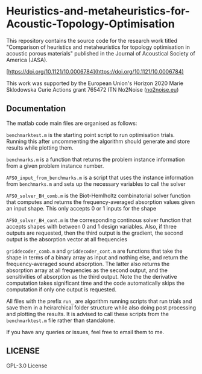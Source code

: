 # Heuristics-and-metaheuristics-for-Acoustic-Topology-Optimisation

This repository contains the source code for the research work titled "Comparison of heuristics and metaheuristics for topology optimisation in acoustic porous materials" published in the Journal of Acoustical Society of America (JASA).

[https://doi.org/10.1121/10.0006784](https://doi.org/10.1121/10.0006784)

This work was supported by the European Union's Horizon 2020 Marie Sklodowska Curie Actions grant 765472 ITN No2Noise ([no2noise.eu](https://no2noise.eu))

## Documentation
The matlab code main files are organised as follows:

`benchmarktest.m` is the starting point script to run optimisation trials. 
Running this after uncommenting the algorithm should generate and store results while plotting them.

`benchmarks.m` is a function that returns the problem instance information from a given problem instance number.

`AFSO_input_from_benchmarks.m` is a script that uses the instance information from `benchmarks.m` and sets up the necessary variables to call the solver

`AFSO_solver_BH_comb.m` is the Biot-Hemlholtz combinatorial solver function that computes and returns the frequency-averaged absorption values given an input shape. This only accepts 0 or 1 inputs for the shape

`AFSO_solver_BH_cont.m` is the corresponding continous solver function that accepts shapes with between 0 and 1 design variables. Also, if three outputs are requested, then the third output is the gradient, the second output is the absorption vector at all frequencies

`griddecoder_comb.m` and `griddecoder_cont.m` are functions that take the shape in terms of a binary array as input and nothing else, and return the frequency-averaged sound absorption. The latter also returns the absorption array at all frequencies as the second output, and the sensitivities of absorption as the third output. Note the the derivative computation takes significant time and the code automatically skips the computation if only one output is requested.

All files with the prefix `run_` are algorithm running scripts that run trials and save them in a heirarchical folder structure while also doing post processing and plotting the results. It is advised to call these scripts from the `benchmarktest.m` file rather than standalone.

If you have any queries or issues, feel free to email them to me. 

## LICENSE
GPL-3.0 License



